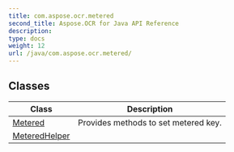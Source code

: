 ```yaml
---
title: com.aspose.ocr.metered
second_title: Aspose.OCR for Java API Reference
description: 
type: docs
weight: 12
url: /java/com.aspose.ocr.metered/
---
```



## Classes

| Class | Description |
| --- | --- |
| [Metered](../com.aspose.ocr.metered/metered) | Provides methods to set metered key. |
| [MeteredHelper](../com.aspose.ocr.metered/meteredhelper) |  |
